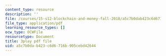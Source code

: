 ```yaml
---
content_type: resource
description: ''
file: /courses/15-s12-blockchain-and-money-fall-2018/a5c7b0dab423c6d6716b905cebd42644_l0vD_FBWk0g.pdf
file_type: application/pdf
learning_resource_types: []
ocw_type: OCWFile
resourcetype: Document
title: 3play pdf file
uid: a5c7b0da-b423-c6d6-716b-905cebd42644
---
```


